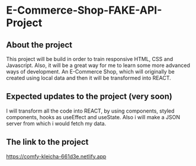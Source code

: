 # E-Commerce-Shop-FAKE-API-Project

## About the project

This project will be build in order to train responsive HTML, CSS and Javascript. 
Also, it will be a great way for me to learn some more advanced ways of development. 
An E-Commerce Shop, which will originally be created using local data and then it will
be transformed into REACT.

## Expected updates to the project (very soon)

I will transform all the code into REACT, by using components, styled components, hooks as useEffect and useState. 
Also i will make a JSON server from which i would fetch my data.

## The link to the project

https://comfy-kleicha-661d3e.netlify.app
